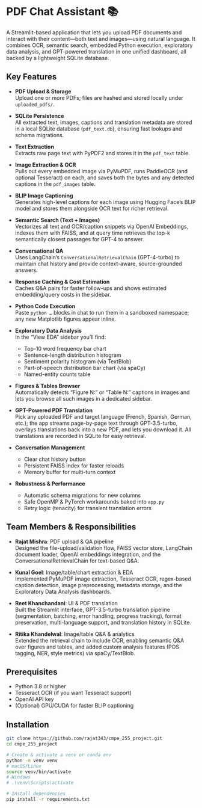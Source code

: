 # PDF Chat Assistant 📚

A Streamlit-based application that lets you upload PDF documents and interact with their content—both text and images—using natural language. It combines OCR, semantic search, embedded Python execution, exploratory data analysis, and GPT-powered translation in one unified dashboard, all backed by a lightweight SQLite database.

## Key Features

-   **PDF Upload & Storage**  
    Upload one or more PDFs; files are hashed and stored locally under `uploaded_pdfs/`.

-   **SQLite Persistence**  
    All extracted text, images, captions and translation metadata are stored in a local SQLite database (`pdf_text.db`), ensuring fast lookups and schema migrations.

-   **Text Extraction**  
    Extracts raw page text with PyPDF2 and stores it in the `pdf_text` table.

-   **Image Extraction & OCR**  
    Pulls out every embedded image via PyMuPDF, runs PaddleOCR (and optional Tesseract) on each, and saves both the bytes and any detected captions in the `pdf_images` table.

-   **BLIP Image Captioning**  
    Generates high-level captions for each image using Hugging Face’s BLIP model and stores them alongside OCR text for richer retrieval.

-   **Semantic Search (Text + Images)**  
    Vectorizes all text and OCR/caption snippets via OpenAI Embeddings, indexes them with FAISS, and at query time retrieves the top-k semantically closest passages for GPT-4 to answer.

-   **Conversational QA**  
    Uses LangChain’s `ConversationalRetrievalChain` (GPT-4-turbo) to maintain chat history and provide context-aware, source-grounded answers.

-   **Response Caching & Cost Estimation**  
    Caches Q&A pairs for faster follow-ups and shows estimated embedding/query costs in the sidebar.

-   **Python Code Execution**  
    Paste `python …` blocks in chat to run them in a sandboxed namespace; any new Matplotlib figures appear inline.

-   **Exploratory Data Analysis**  
    In the “View EDA” sidebar you’ll find:

    -   Top-10 word frequency bar chart
    -   Sentence-length distribution histogram
    -   Sentiment polarity histogram (via TextBlob)
    -   Part-of-speech distribution bar chart (via spaCy)
    -   Named-entity counts table

-   **Figures & Tables Browser**  
    Automatically detects “Figure N:” or “Table N:” captions in images and lets you browse all such images in a dedicated sidebar.

-   **GPT-Powered PDF Translation**  
    Pick any uploaded PDF and target language (French, Spanish, German, etc.); the app streams page-by-page text through GPT-3.5-turbo, overlays translations back into a new PDF, and lets you download it. All translations are recorded in SQLite for easy retrieval.

-   **Conversation Management**

    -   Clear chat history button
    -   Persistent FAISS index for faster reloads
    -   Memory buffer for multi-turn context

-   **Robustness & Performance**
    -   Automatic schema migrations for new columns
    -   Safe OpenMP & PyTorch workarounds baked into `app.py`
    -   Retry logic (tenacity) for transient translation errors

## Team Members & Responsibilities

-   **Rajat Mishra**: PDF upload & QA pipeline  
    Designed the file-upload/validation flow, FAISS vector store, LangChain document loader, OpenAI embeddings integration, and the ConversationalRetrievalChain for text-based Q&A.

-   **Kunal Goel**: Image/table/chart extraction & EDA  
    Implemented PyMuPDF image extraction, Tesseract OCR, regex-based caption detection, image preprocessing, metadata storage, and the Exploratory Data Analysis dashboards.

-   **Reet Khanchandani**: UI & PDF translation  
    Built the Streamlit interface, GPT-3.5-turbo translation pipeline (segmentation, batching, error handling, progress tracking), format preservation, multi-language support, and translation history in SQLite.

-   **Ritika Khandelwal**: Image/table Q&A & analytics  
    Extended the retrieval chain to include OCR, enabling semantic Q&A over figures and tables, and added custom analysis features (POS tagging, NER, style metrics) via spaCy/TextBlob.

## Prerequisites

-   Python 3.8 or higher
-   Tesseract OCR (if you want Tesseract support)
-   OpenAI API key
-   (Optional) GPU/CUDA for faster BLIP captioning

## Installation

```bash
git clone https://github.com/rajat343/cmpe_255_project.git
cd cmpe_255_project

# Create & activate a venv or conda env
python -m venv venv
# macOS/Linux
source venv/bin/activate
# Windows
# .\venv\Scripts\activate

# Install dependencies
pip install -r requirements.txt

```
